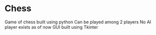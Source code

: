 Chess
=====

Game of chess built using python
Can be played among 2 players
No AI player exists as of now
GUI built using Tkinter
